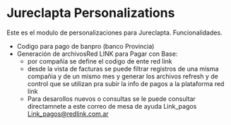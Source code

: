 # Jureclapta Personalizations

Este es el modulo de personalizaciones para Jureclapta. Funcionalidades.

* Codigo para pago de banpro (banco Provincia)
* Generación de archivosRed LINK para Pagar con Base:
    * por compañia se define el codigo de ente red link
    * desde la vista de facturas se puede filtrar registros de una misma compañia y de un mismo mes y
      generar los archivos refresh y de control que se utilizan pra subir la info de pagos a la plataforma red link
    * Para desarollos nuevos o consultas se le puede consultar directamnete a este correo de mesa de ayuda Link_pagos <Link_pagos@redlink.com.ar>
